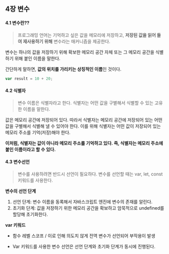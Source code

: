 ## 4장 변수

#### 4.1 변수란??

> 프로그래밍 언어는 기억하고 싶은 값을 메모리에 저장하고, **저장된 값을 읽어 들여 재사용하기 위해** 변수라는 매커니즘을 제공한다.

변수는 하나의 값을 저장하기 위해 확보한 메모리 공간 자체 또는 그 메모리 공간을 식별하기 위해 붙인 이름을 말한다.

간단하게 말하면, **값의 위치를 가리키는 상징적인 이름**인 것이다.

```javascript
var result = 10 + 20;
```



#### 4.2 식별자

> 변수 이름은 식별자라고 한다. 식별자는 어떤 값을 구별해서 식별할 수 있는 고유한 이름을 말한다.

값은 메모리 공간에 저장되어 있다. 따라서 식별자는 메모리 공간에 저장되어 있는 어떤 값을 구별해서 식별해 낼 수 있어야 한다. 이를 위해 식별자는 어떤 값이 저장되어 있는 메모리 주소를 기억(저장)해야 한다.

**이처럼, 식별자는 값이 아니라 메모리 주소를 기억하고 있다. 즉, 식별자는 메모리 주소에 붙인 이름이라고 할 수 있다.**



#### 4.3 변수선언

> 변수를 사용하려면 반드시 선언이 필요하다. 변수를 선언할 때는 var, let, const 키워드를 사용한다.

**변수의 선언 단계**

1. 선언 단계: 변수 이름을 동록해서 자바스크립트 엔진에 변수의 존재를 알린다.
2. 초기화 단계: 값을 저장하기 위한 메모리 공간을 확보하고 암묵적으로 undefined를 할당해 초기화한다.

**var 키워드**

- 함수 레벨 스코프 / 이로 인해 의도치 않게 전역 변수가 선언되어 부작용이 발생

- Var 키워드를 사용한 변수 선언은 선언 단계와 초기화 단계가 동시에 진행된다. 